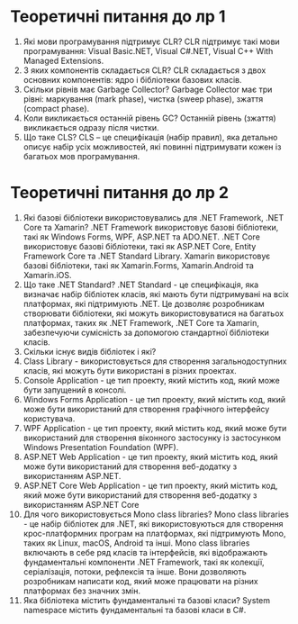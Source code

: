 # Теоретичні питання до лр 1 

1.	Які мови програмування підтримує CLR?
CLR підтримує такі мови програмування: Visual Basic.NET, Visual C#.NET, Visual C++ With Managed Extensions. 
2.	З яких компонентів складається CLR? 
CLR складається з двох основних компонентів: ядро і бібліотеки базових класів.
3.	Скільки рівнів має Garbage Collector? 
Garbage Collector має три рівні: маркування (mark phase), чистка (sweep phase), зжаття (compact phase). 
4.	Коли викликається останній рівень GC? 
Останній рівень (зжаття) викликається одразу після чистки. 
5.	Що таке CLS? 
CLS – це специфікація (набір правил), яка детально описує набір усіх можливостей, які повинні підтримувати кожен із багатьох мов програмування.

# Теоретичні питання до лр 2
1.  Які базові бібліотеки використовувались для .NET Framework, .NET Core та Xamarin?
.NET Framework використовує базові бібліотеки, такі як Windows Forms, WPF, ASP.NET та ADO.NET.
.NET Core використовує базові бібліотеки, такі як ASP.NET Core, Entity Framework Core та .NET Standard Library.
Xamarin використовує базові бібліотеки, такі як Xamarin.Forms, Xamarin.Android та Xamarin.iOS.
2.  Що таке .NET Standard?
.NET Standard - це специфікація, яка визначає набір бібліотек класів, які мають бути підтримувані на всіх платформах, які підтримують .NET. Це дозволяє розробникам створювати бібліотеки, які можуть використовуватися на багатьох платформах, таких як .NET Framework, .NET Core та Xamarin, забезпечуючи сумісність за допомогою стандартної бібліотеки класів.
3.  Скільки існує видів бібліотек і які?
  1.  Class Library - використовується для створення загальнодоступних класів, які можуть бути використані в різних проектах.
  2.  Console Application - це тип проекту, який містить код, який може бути запущений в консолі.
  3.  Windows Forms Application - це тип проекту, який містить код, який може бути використаний для створення графічного інтерфейсу користувача.
  4.  WPF Application - це тип проекту, який містить код, який може бути використаний для створення віконного застосунку із застосунком Windows Presentation Foundation (WPF).
  5.  ASP.NET Web Application - це тип проекту, який містить код, який може бути використаний для створення веб-додатку з використанням ASP.NET.
  6.  ASP.NET Core Web Application - це тип проекту, який містить код, який може бути використаний для створення веб-додатку з використанням ASP.NET Core
4.  Для чого використовується Mono class libraries?
Mono class libraries - це набір бібліотек для .NET, які використовуються для створення крос-платформних програм на платформах, які підтримують Mono, таких як Linux, macOS, Android та інші. Mono class libraries включають в себе ряд класів та інтерфейсів, які відображають фундаментальні компоненти .NET Framework, такі як колекції, серіалізація, потоки, рефлексія та інше. Вони дозволяють розробникам написати код, який може працювати на різних платформах без значних змін.
5.  Яка бібліотека містить фундаментальні та базові класи?
System namespace містить фундаментальні та базові класи в C#.